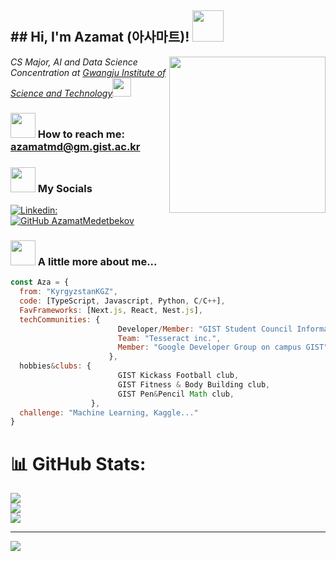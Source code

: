 <h2>## Hi, I'm Azamat (아사마트)! <img src="https://media.giphy.com/media/dAuGq9UkcumNj1KCHe/giphy.gif?cid=ecf05e47yd9z0edecq4hhtj4ml2a7kk96jx6ft3zzdeng6v4&ep=v1_stickers_related&rid=giphy.gif&ct=s" width="50"></h2>

<img align='right' src="https://media4.giphy.com/media/v1.Y2lkPTc5MGI3NjExMTluOXpzeG92cHJmdzU3enI3dm9kODZ4cnpveXlzZ2xzMTVoams1diZlcD12MV9pbnRlcm5hbF9naWZfYnlfaWQmY3Q9cw/oQht1Hk7HJ8USa5jrK/giphy.gif" width=250>
<p><em>CS Major, AI and Data Science Concentration at <a href="https://ewww.gist.ac.kr/en/main.html">Gwangju Institute of Science and Technology</a><img src="https://media.giphy.com/media/fYSnHlufseco8Fh93Z/giphy.gif" width="30"></br></em></p>

### <img src="https://media.giphy.com/media/CsogJyPQ2QpuhGCD4N/giphy.gif?cid=ecf05e47bjmtz5wik497hyurg60rn3puh7okpxp4mssqqmeq&ep=v1_stickers_related&rid=giphy.gif&ct=s" width="40"> How to reach me: azamatmd@gm.gist.ac.kr 

### <img src="https://media.giphy.com/media/C7yrmfAcGSLLvThkUw/giphy.gif?cid=ecf05e4796s181u0mswib4hscr76nut522wf8co5wnztrnyc&ep=v1_gifs_search&rid=giphy.gif&ct=g" width="40"> My Socials


[![Linkedin:](https://img.shields.io/badge/LinkedIn-blue?style=flat&logo=linkedin&labelColor=blue&link=https://www.linkedin.com/in/azamatmd/)](https://www.linkedin.com/in/azamatmd/)
[![GitHub AzamatMedetbekov](https://img.shields.io/github/followers/AzamatMedetbekov?label=follow&style=social)](https://github.com/AzamatMedetbekov)

### <img src="https://media.giphy.com/media/5eH3LMgdH9pk89KB3Y/giphy.gif?cid=ecf05e47bjmtz5wik497hyurg60rn3puh7okpxp4mssqqmeq&ep=v1_stickers_related&rid=giphy.gif&ct=s" width="40"> A little more about me...   

```javascript
const Aza = {
  from: "KyrgyzstanKGZ",
  code: [TypeScript, Javascript, Python, C/C++],
  FavFrameworks: [Next.js, React, Nest.js],
  techCommunities: {
                        Developer/Member: "GIST Student Council Information Bureau",
                        Team: "Tesseract inc.",
                        Member: "Google Developer Group on campus GIST",
                      },
  hobbies&clubs: {
                        GIST Kickass Football club,
                        GIST Fitness & Body Building club,
                        GIST Pen&Pencil Math club,
                  },
  challenge: "Machine Learning, Kaggle..."
}
```
# 📊 GitHub Stats:
![](https://github-readme-stats.vercel.app/api?username=AzamatMedetbekov&theme=prussian&hide_border=false&include_all_commits=false&count_private=false)<br/>
![](https://nirzak-streak-stats.vercel.app/?user=AzamatMedetbekov&theme=prussian&hide_border=false)<br/>
![](https://github-readme-stats.vercel.app/api/top-langs/?username=AzamatMedetbekov&theme=prussian&hide_border=false&include_all_commits=false&count_private=false&layout=compact)

---
[![](https://visitcount.itsvg.in/api?id=AzamatMedetbekov&icon=0&color=0)](https://visitcount.itsvg.in)

<!-- Proudly created with GPRM ( https://gprm.itsvg.in ) -->
